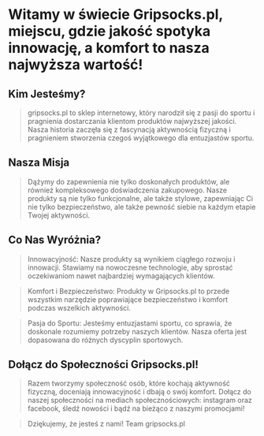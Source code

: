 # Witamy w świecie Gripsocks.pl, miejscu, gdzie jakość spotyka innowację, a komfort to nasza najwyższa wartość!

## Kim Jesteśmy?
>gripsocks.pl to sklep internetowy, który narodził się z pasji do sportu i pragnienia dostarczania klientom produktów najwyższej jakości. Nasza historia zaczęła się z fascynacją aktywnością fizyczną i pragnieniem stworzenia czegoś wyjątkowego dla entuzjastów sportu.

## Nasza Misja
>Dążymy do zapewnienia nie tylko doskonałych produktów, ale również kompleksowego doświadczenia zakupowego. Nasze produkty są nie tylko funkcjonalne, ale także stylowe, zapewniając Ci nie tylko bezpieczeństwo, ale także pewność siebie na każdym etapie Twojej aktywności.

## Co Nas Wyróżnia?
>Innowacyjność: Nasze produkty są wynikiem ciągłego rozwoju i innowacji. Stawiamy na nowoczesne technologie, aby sprostać oczekiwaniom nawet najbardziej wymagających klientów.

>Komfort i Bezpieczeństwo: Produkty w Gripsocks.pl to przede wszystkim narzędzie poprawiające bezpieczeństwo i komfort podczas wszelkich aktywności.

>Pasja do Sportu: Jesteśmy entuzjastami sportu, co sprawia, że doskonale rozumiemy potrzeby naszych klientów. Nasza oferta jest dopasowana do różnych dyscyplin sportowych.

## Dołącz do Społeczności Gripsocks.pl!
>Razem tworzymy społeczność osób, które kochają aktywność fizyczną, doceniają innowacyjność i dbają o swój komfort. Dołącz do naszej społeczności na mediach społecznościowych: instagram oraz facebook, śledź nowości i bądź na bieżąco z naszymi promocjami!

>Dziękujemy, że jesteś z nami!
Team gripsocks.pl
